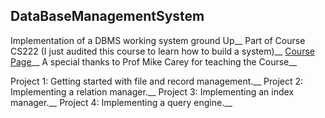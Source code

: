 ## DataBaseManagementSystem
 Implementation of a DBMS working system ground Up__
 Part of Course CS222 (I just audited this course to learn how to build a system)__
 [Course Page](https://grape.ics.uci.edu/wiki/asterix/wiki/cs222-2014-winter)__
 A special thanks to Prof Mike Carey for teaching the Course__ 

Project 1: Getting started with file and record management.__
Project 2: Implementing a relation manager.__
Project 3: Implementing an index manager.__
Project 4: Implementing a query engine.__
